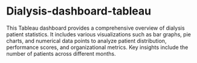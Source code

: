 # Dialysis-dashboard-tableau
This Tableau dashboard provides a comprehensive overview of dialysis patient statistics. It includes various visualizations such as bar graphs, pie charts, and numerical data points to analyze patient distribution, performance scores, and organizational metrics. Key insights include the number of patients across different months.

